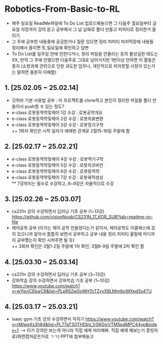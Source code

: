 # Robotics-From-Basic-to-RL
- 매주 일요일 ReadMe파일에 To Do List 업로드해놓으면 그 다음주 월요일부터 금요일 자정까지 강의 듣고 공부해서 그 날 날짜로 폴더 만들고 피피티로 정리한거 올리기
- 그 주에 공부한 내용중에 궁금한거나 질문 있으면 정리 피피티 마지막장에 내용들 정리해서 올리면 토,일요일에 확인하고 답변
- To Do List를 일주일 안에 안한다거나, 정리 파일을 안올리는 등의 불성실한 태도는 XX, 만약 그 주에 안했으면 다음주로 그대로 넘어가지만 1번이상 안하면 이 활동은 중지 (소방과제 관련으로 인한 과도한 업무나, 개인적으로 피치못할 사정이 있는거는 말하면 충분히 이해함)

## 1. [25.02.05 ~ 25.02.14]
- 깃허브 기본 사용법 공부 : 이 프로젝트를 clone하고 본인이 정리한 파일들 폴더 만들어서 push할 수 있는 정도?
- e-class 로봇동역학및제어 1강 수강 : 로봇공학개요
- e-class 로봇동역학및제어 2강 수강 : 로봇좌표변환
- e-class 로봇동역학및제어 3강 수강 : 로봇정기구학 <br>
++ 1회차 확인은 시작 일자가 애매한 관계로 2월15-16일 주말에 함

## 2. [25.02.17 ~ 25.02.21] 
- e-class 로봇동역학및제어 4강 수강 : 로봇역기구학
- e-class 로봇동역학및제어 5강 수강 : 로봇자코비안
- e-class 로봇동역학및제어 6강 수강 : 로봇동역학
- e-class 로봇동역학및제어 7강 수강 : 로봇궤적생성 <br>
** 7강까지는 필수로 수강하고, 8~9강은 자율적으로 수강

## 3. [25.02.26 ~ 25.03.07]
- cs231n 강의 수강하면서 딥러닝 기초 공부 (1~13강)
 https://github.com/visionNoob/CS231N_17_KOR_SUB?tab=readme-ov-file
- 제어공학 공부 (이거는 제어 공학 안들었다는거 같아서, 제어공학도 이클래스에 강의 있으니까 알아서 틈틈히 보면서 공부하고 공부 내용 정리 피피티 올릴때 어디까지 공부했는지 확인 시켜주면 될 듯) <br>
++ 3회차 확인은 3월1-2일 주말에 1차 확인, 3월8-9일 주말에 2차 확인 함

## 4. [25.03.10 ~ 25.03.14]
- cs231n 강의 수강하면서 딥러닝 기초 공부 (3~13강)
- 강화학습 강의 수강하면서 강화학습 기초 공부 (1~10강) <br/>
 https://www.youtube.com/watch?v=wYgyiCEkwC8&list=PLpRS2w0xWHTcTZyyX8LMmtbcMXpd3s4TU

## 4. [25.03.17 ~ 25.03.21]
- isaac gym 기초 강의 수강하면서 익히기
https://www.youtube.com/watch?v=rMlwqXs3h84&list=PL77aT3OTHDbV_1rSKGjcVTMSpdMPC44yp&index=1
--> 이거 강의만 보는게 아니라 직접 예제 따라해봐. 직접 예제 해보는거 증빙자료(화면캡쳐같은거로 ㄱㄱ) PPT에 첨부해놓고

